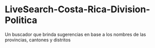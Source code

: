 # LiveSearch-Costa-Rica-Division-Politica
Un buscador que brinda sugerencias en base a los nombres de las provincias, cantones y distritos
